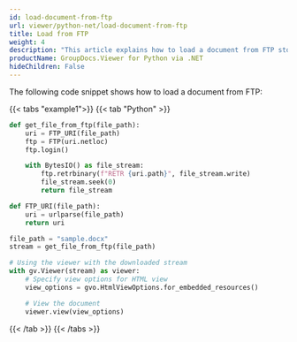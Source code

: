 ```yaml
---
id: load-document-from-ftp
url: viewer/python-net/load-document-from-ftp
title: Load from FTP
weight: 4
description: "This article explains how to load a document from FTP storage with GroupDocs.Viewer within your Python applications."
productName: GroupDocs.Viewer for Python via .NET
hideChildren: False
---
```

The following code snippet shows how to load a document from FTP:

{{< tabs "example1">}}
{{< tab "Python" >}}
```python
def get_file_from_ftp(file_path):
    uri = FTP_URI(file_path)
    ftp = FTP(uri.netloc)
    ftp.login()

    with BytesIO() as file_stream:
        ftp.retrbinary(f"RETR {uri.path}", file_stream.write)
        file_stream.seek(0)
        return file_stream

def FTP_URI(file_path):
    uri = urlparse(file_path)
    return uri

file_path = "sample.docx"
stream = get_file_from_ftp(file_path)

# Using the viewer with the downloaded stream
with gv.Viewer(stream) as viewer:
    # Specify view options for HTML view
    view_options = gvo.HtmlViewOptions.for_embedded_resources()

    # View the document
    viewer.view(view_options)

```
{{< /tab >}}
{{< /tabs >}}
